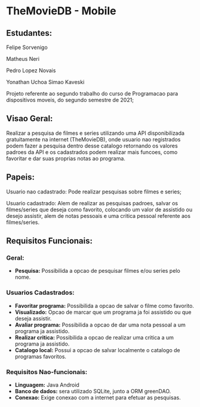 # TheMovieDB - Mobile

## Estudantes:
Felipe Sorvenigo

Matheus Neri

Pedro Lopez Novais

Yonathan Uchoa Simao Kaveski

Projeto referente ao segundo trabalho do curso de Programacao para dispositivos moveis, do segundo semestre de 2021;


## **Visao Geral:**

   Realizar a pesquisa de filmes e series utilizando uma API disponibilizada gratuitamente na internet (TheMovieDB), onde usuario nao registrados podem fazer a pesquisa dentro desse catalogo retornando os valores padroes da API e os cadastrados podem realizar mais funcoes, como favoritar e dar suas proprias notas ao programa.


## **Papeis:**

   Usuario nao cadastrado: Pode realizar pesquisas sobre filmes e series;

   Usuario cadastrado: Alem de realizar as pesquisas padroes, salvar os filmes/series que deseja como favorito, colocando um valor de assistido ou desejo assistir, alem de notas pessoais e uma critica pessoal referente aos filmes/series.

## **Requisitos Funcionais:**

### **Geral:**
- **Pesquisa:** Possibilida a opcao de pesquisar filmes e/ou series pelo nome.

### Usuarios Cadastrados:
- **Favoritar programa:** Possibilida a opcao de salvar o filme como favorito.
- **Visualizado:** Opcao de marcar que um programa ja foi assistido ou que deseja assistir.
- **Avaliar programa:** Possibilida a opcao de dar uma nota pessoal a um programa ja assistido.
- **Realizar critica:** Possibilida a opcao de realizar uma critica a um programa ja assistido.
- **Catalogo local:** Possui a opcao de salvar localmente o catalogo de programas favoritos.


### **Requisitos Nao-funcionais:**
- **Linguagem:** Java Android
- **Banco de dados:** sera utilizado SQLite, junto a ORM greenDAO.
- **Conexao:** Exige conexao com a internet para efetuar as pesquisas.
